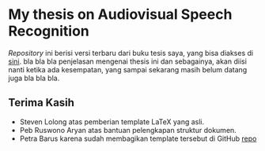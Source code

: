My thesis on Audiovisual Speech Recognition
===================================

_Repository_ ini berisi versi terbaru dari buku tesis saya, yang bisa diakses di [sini](https://github.com/gugylucky/thesis/tree/master/src/build/thesis.pdf).
bla bla bla penjelasan mengenai thesis ini dan sebagainya, akan diisi nanti ketika ada kesempatan, yang sampai sekarang masih belum datang juga bla bla bla.


Terima Kasih
-----------

* Steven Lolong atas pemberian template LaTeX yang asli.
* Peb Ruswono Aryan atas bantuan pelengkapan struktur dokumen.
* Petra Barus karena sudah membagikan template tersebut di GitHub [repo](https://github.com/petrabarus/if-itb-latex)
